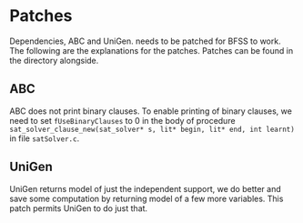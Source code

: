 # Patches

Dependencies, ABC and UniGen. needs to be patched for BFSS to work. The following are the explanations for the patches. Patches can be found in the directory alongside.

## ABC
ABC does not print binary clauses. To enable printing of binary clauses, we need to set `fUseBinaryClauses` to 0 in the body of procedure `sat_solver_clause_new(sat_solver* s, lit* begin, lit* end, int learnt)` in file `satSolver.c`.

## UniGen
UniGen returns model of just the independent support, we do better and save some computation by returning model of a few more variables. This patch permits UniGen to do just that.
